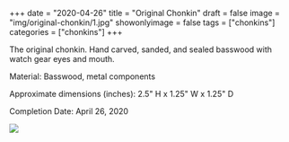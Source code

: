 +++
date = "2020-04-26"
title = "Original Chonkin"
draft = false
image = "img/original-chonkin/1.jpg"
showonlyimage = false
tags = ["chonkins"]
categories = ["chonkins"]
+++

<!--more-->

The original chonkin. Hand carved, sanded, and sealed basswood with watch gear eyes and mouth.

Material: Basswood, metal components

Approximate dimensions (inches): 2.5" H x 1.25" W x 1.25" D

Completion Date: April 26, 2020

![](../../img/original-chonkin/1.jpg)
